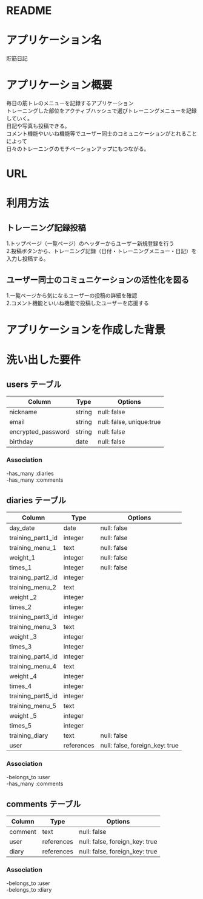 # README

# アプリケーション名
貯筋日記

# アプリケーション概要
毎日の筋トレのメニューを記録するアプリケーション<br>
トレーニングした部位をアクティブハッシュで選びトレーニングメニューを記録していく。<br>
日記や写真も投稿できる。<br>
コメント機能やいいね機能等でユーザー同士のコミュニケーションがとれることによって<br>
日々のトレーニングのモチベーションアップにもつながる。<br>

# URL

# 利用方法
## トレーニング記録投稿
1.トップページ（一覧ページ）のヘッダーからユーザー新規登録を行う<br>
2.投稿ボタンから、トレーニング記録（日付・トレーニングメニュー・日記）を入力し投稿する。<br>

## ユーザー同士のコミュニケーションの活性化を図る
1.一覧ページから気になるユーザーの投稿の詳細を確認<br>
2.コメント機能といいね機能で投稿したユーザーを応援する<br>

# アプリケーションを作成した背景

# 洗い出した要件

## users テーブル

| Column                     | Type       | Options                  |
| ---------------------------| -----------| -------------------------|
| nickname                   | string     | null: false              |
| email                      | string     | null: false, unique:true |
| encrypted_password         | string     | null: false              |
| birthday                   | date       | null: false              |
  
### Association

-has_many :diaries<br>
-has_many :comments<br>


## diaries テーブル 

| Column                 | Type       | Options                        |
| -----------------------| -----------| -------------------------------|
| day_date               | date       | null: false                    |
| training_part1_id      | integer    | null: false                    |
| training_menu_1        | text       | null: false                    |
| weight_1               | integer    | null: false                    |
| times_1                | integer    | null: false                    |
| training_part2_id      | integer    |                                |
| training_menu_2        | text       |                                |
| weight _2              | integer    |                                |
| times_2                | integer    |                                |
| training_part3_id      | integer    |                                |
| training_menu_3        | text       |                                |
| weight _3              | integer    |                                |
| times_3                | integer    |                                |
| training_part4_id      | integer    |                                |
| training_menu_4        | text       |                                |
| weight _4              | integer    |                                |
| times_4                | integer    |                                |
| training_part5_id      | integer    |                                |
| training_menu_5        | text       |                                |
| weight _5              | integer    |                                |
| times_5                | integer    |                                |
| training_diary         | text       | null: false                    |
| user                   | references | null: false, foreign_key: true |

### Association

-belongs_to :user<br>
-has_many :comments<br>


## comments テーブル

| Column                 | Type       | Options                        |
| -----------------------| -----------| -------------------------------|
| comment                | text       | null: false                    |
| user                   | references | null: false, foreign_key: true |
| diary                  | references | null: false, foreign_key: true |

### Association

-belongs_to :user<br>
-belongs_to :diary<br>
